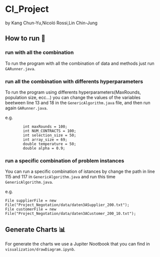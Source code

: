# CI_Project

by Kang Chun-Yu,Nicoló Rossi,Lin Chin-Jung

## How to run 🚀

### run with all the combination

To run the program with all the combination of data and methods just run `GARunner.java`.

### run all the combination with differents hyperparameters

To run the program using differents hyperparameters(MaxRounds, population size, ecc...) you can change the values of the variables beetween line 13 and 18 in the `GenericAlgorithm.java` file, and then run again `GARunner.java`.

e.g.

```
        int maxRounds = 100;
        int NUM_CONTRACTS = 100;
        int selection_size = 50;
        int array_size = 69;
        double temperature = 50;
        double alpha = 0.9;
```

### run a specific combination of problem instances

You can run a specific combination of istances by change the path in line 115 and 117 in `GenericAlgorithm.java` and run this time `GenericAlgorithm.java`.

e.g.

```
File supplierFile = new File("Project_Negotation/data/daten3ASupplier_200.txt");
File customerFile = new File("Project_Negotation/data/daten3ACustomer_200_10.txt");
```

## Generate Charts 📊

For generate the charts we use a Jupiter Nootbook that you can find in `visualization/drawDiagram.ipynb`.
